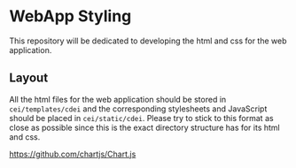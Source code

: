 # WebApp Styling
This repository will be dedicated to developing the html and css for the web application.

## Layout
All the html files for the web application should be stored in `cei/templates/cdei` and the corresponding stylesheets and JavaScript should be placed in `cei/static/cdei`. Please try to stick to this format as close as possible since this is the exact directory structure has for its html and css.

https://github.com/chartjs/Chart.js